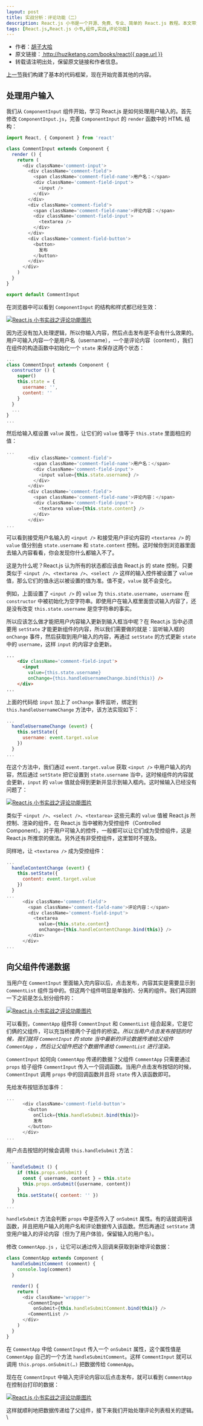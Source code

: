 ```yaml
---
layout: post
title: 实战分析：评论功能（二）
description: React.js 小书是一个开源、免费、专业、简单的 React.js 教程。本文带大家一起来学习如何分析、编写评论功能，包含了：处理用户输入、向父组件传递数据等部分。本文是评论功能的第二部分。
tags: [React.js,React.js 小书,组件,实战,评论功能]
---
```


<ul style='font-size: 14px;'>
  <li>
    作者：<a href="https://www.zhihu.com/people/hu-zi-da-ha" target="_blank">胡子大哈</a>
  </li>
  <li>
    原文链接：<a href="http://huziketang.com/books/react{{ page.url }}"> http://huziketang.com/books/react{{ page.url }} </a>
  </li>
  <li>转载请注明出处，保留原文链接和作者信息。</li>
</ul>

[上一节](http://react.huziketang.com/blog/lesson14)我们构建了基本的代码框架，现在开始完善其他的内容。

## 处理用户输入
我们从 `ComponentInput` 组件开始，学习 React.js 是如何处理用户输入的。首先修改 `ComponentInput.js`，完善 `ComponentInput` 的 `render` 函数中的 HTML 结构：

```javascript
import React, { Component } from 'react'

class CommentInput extends Component {
  render () {
    return (
      <div className='comment-input'>
        <div className='comment-field'>
          <span className='comment-field-name'>用户名：</span>
          <div className='comment-field-input'>
            <input />
          </div>
        </div>
        <div className='comment-field'>
          <span className='comment-field-name'>评论内容：</span>
          <div className='comment-field-input'>
            <textarea />
          </div>
        </div>
        <div className='comment-field-button'>
          <button>
            发布
          </button>
        </div>
      </div>
    )
  }
}

export default CommentInput
```

在浏览器中可以看到 `ComponentInput` 的结构和样式都已经生效：

<a href="http://huzidaha.github.io/static/assets/img/posts/E384080A-1876-4C76-B2B8-940D3EB2E774.png" target="_blank">![React.js 小书实战之评论功能图片](http://huzidaha.github.io/static/assets/img/posts/E384080A-1876-4C76-B2B8-940D3EB2E774.png)</a>

因为还没有加入处理逻辑，所以你输入内容，然后点击发布是不会有什么效果的。用户可输入内容一个是用户名（username），一个是评论内容（content），我们在组件的构造函数中初始化一个 `state` 来保存这两个状态：

```javascript
...
class CommentInput extends Component {
  constructor () {
    super()
    this.state = {
      username: '',
      content: ''
    }
  }
  ...
}
...
```

然后给输入框设置 `value` 属性，让它们的 `value` 值等于 `this.state` 里面相应的值：

```javascript
...
        <div className='comment-field'>
          <span className='comment-field-name'>用户名：</span>
          <div className='comment-field-input'>
            <input value={this.state.username} />
          </div>
        </div>
        <div className='comment-field'>
          <span className='comment-field-name'>评论内容：</span>
          <div className='comment-field-input'>
            <textarea value={this.state.content} />
          </div>
        </div>
...
```

可以看到接受用户名输入的 `<input />` 和接受用户评论内容的 `<textarea />` 的 `value` 值分别由 `state.username` 和 `state.content` 控制。这时候你到浏览器里面去输入内容看看，你会发现你什么都输入不了。

这是为什么呢？React.js 认为所有的状态都应该由 React.js 的 state 控制，只要类似于 `<input />`、`<textarea />`、`<select />` 这样的输入控件被设置了 `value` 值，那么它们的值永远以被设置的值为准。值不变，`value` 就不会变化。

例如，上面设置了 `<input />` 的 `value` 为 `this.state.username`，`username` 在 `constructor` 中被初始化为空字符串。即使用户在输入框里面尝试输入内容了，还是没有改变 `this.state.username` 是空字符串的事实。

所以应该怎么做才能把用户内容输入更新到输入框当中呢？在 React.js 当中必须要用 `setState` 才能更新组件的内容，所以我们需要做的就是：监听输入框的 `onChange` 事件，然后获取到用户输入的内容，再通过 `setState` 的方式更新 `state` 中的 `username`，这样 `input` 的内容才会更新。

```html
...
    <div className='comment-field-input'>
      <input
        value={this.state.username}
        onChange={this.handleUsernameChange.bind(this)} />
    </div>
...
```

上面的代码给 `input` 加上了 `onChange` 事件监听，绑定到 `this.handleUsernameChange` 方法中，该方法实现如下：

```javascript
...
  handleUsernameChange (event) {
    this.setState({
      username: event.target.value
    })
  }
...
```

在这个方法中，我们通过 `event.target.value` 获取 `<input />` 中用户输入的内容，然后通过 `setState` 把它设置到 `state.username` 当中，这时候组件的内容就会更新，`input` 的 `value` 值就会得到更新并显示到输入框内。这时候输入已经没有问题了：

<a href="http://huzidaha.github.io/static/assets/img/posts/10C463F1-26E4-4E05-8945-9B56D5F68CDD.png" target="_blank">![React.js 小书实战之评论功能图片](http://huzidaha.github.io/static/assets/img/posts/10C463F1-26E4-4E05-8945-9B56D5F68CDD.png)</a>

类似于 `<input />`、`<select />`、`<textarea>` 这些元素的 `value` 值被 React.js 所控制、渲染的组件，在 React.js 当中被称为受控组件（Controlled Component）。对于用户可输入的控件，一般都可以让它们成为受控组件，这是 React.js 所推崇的做法。另外还有非受控组件，这里暂时不提及。

同样地，让 `<textarea />` 成为受控组件：

```javascript
...
  handleContentChange (event) {
    this.setState({
      content: event.target.value
    })
  }
...
      <div className='comment-field'>
        <span className='comment-field-name'>评论内容：</span>
        <div className='comment-field-input'>
          <textarea
            value={this.state.content}
            onChange={this.handleContentChange.bind(this)} />
        </div>
      </div>
...
```

## 向父组件传递数据
当用户在 `CommentInput` 里面输入完内容以后，点击发布，内容其实是需要显示到 `CommentList` 组件当中的。但这两个组件明显是单独的、分离的组件。我们再回顾一下之前是怎么划分组件的：

<a href="http://huzidaha.github.io/static/assets/img/posts/DAFA784B-6AD3-474B-9A87-316E5741DED6.png" target="_blank">![React.js 小书实战之评论功能图片](http://huzidaha.github.io/static/assets/img/posts/DAFA784B-6AD3-474B-9A87-316E5741DED6.png)</a>

可以看到，`CommentApp` 组件将 `CommentInput` 和 `CommentList` 组合起来，它是它们俩的父组件，可以充当桥接两个子组件的桥梁。*所以当用户点击发布按钮的时候，我们就将 `CommentInput` 的 state 当中最新的评论数据传递给父组件 `CommentApp` ，然后让父组件把这个数据传递给 `CommentList` 进行渲染。*

`CommentInput` 如何向 `CommentApp` 传递的数据？父组件 `CommentApp` 只需要通过 `props` 给子组件 `CommentInput` 传入一个回调函数。当用户点击发布按钮的时候，`CommentInput` 调用 `props` 中的回调函数并且将 `state` 传入该函数即可。

先给发布按钮添加事件：

```javascript
...
      <div className='comment-field-button'>
        <button
          onClick={this.handleSubmit.bind(this)}>
          发布
        </button>
      </div>
...
```

用户点击按钮的时候会调用 `this.handleSubmit` 方法：

```javascript
...
  handleSubmit () {
    if (this.props.onSubmit) {
      const { username, content } = this.state
      this.props.onSubmit({username, content})
    }
    this.setState({ content: '' })
  }
...
```

`handleSubmit` 方法会判断 `props` 中是否传入了 `onSubmit` 属性。有的话就调用该函数，并且把用户输入的用户名和评论数据传入该函数。然后再通过 `setState` 清空用户输入的评论内容（但为了用户体验，保留输入的用户名）。

修改 `CommentApp.js` ，让它可以通过传入回调来获取到新增评论数据：

```javascript
class CommentApp extends Component {
  handleSubmitComment (comment) {
    console.log(comment)
  }

  render() {
    return (
      <div className='wrapper'>
        <CommentInput
          onSubmit={this.handleSubmitComment.bind(this)} />
        <CommentList />
      </div>
    )
  }
}
```

在 `CommentApp` 中给 `CommentInput` 传入一个 `onSubmit` 属性，这个属性值是 `CommentApp` 自己的一个方法 `handleSubmitComment`。这样 `CommentInput` 就可以调用 `this.props.onSubmit(…)` 把数据传给 `CommenApp`。

现在在 `CommentInput` 中输入完评论内容以后点击发布，就可以看到 `CommentApp` 在控制台打印的数据：

<a href="http://huzidaha.github.io/static/assets/img/posts/7F15DF0A-1DC8-436A-98F4-E6072DCD78BE.png" target="_blank">![React.js 小书实战之评论功能图片](http://huzidaha.github.io/static/assets/img/posts/7F15DF0A-1DC8-436A-98F4-E6072DCD78BE.png)</a>

这样就顺利地把数据传递给了父组件，接下来我们开始处理评论列表相关的逻辑。\
\